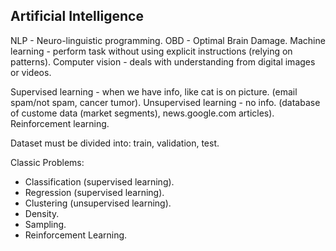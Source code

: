 Artificial Intelligence
-

NLP - Neuro-linguistic programming.
OBD - Optimal Brain Damage.
Machine learning - perform task without using explicit instructions (relying on patterns).
Computer vision - deals with understanding from digital images or videos.

Supervised learning - when we have info, like cat is on picture.
(email spam/not spam, cancer tumor).
Unsupervised learning - no info.
(database of custome data (market segments), news.google.com articles).
Reinforcement learning.

Dataset must be divided into: train, validation, test.

Classic Problems:
* Classification (supervised learning).
* Regression (supervised learning).
* Clustering (unsupervised learning).
* Density.
* Sampling.
* Reinforcement Learning.
